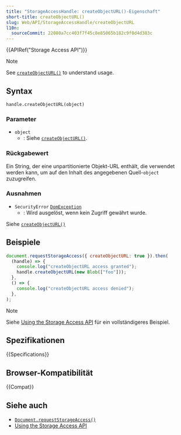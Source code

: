 ```yaml
---
title: "StorageAccessHandle: createObjectURL()-Eigenschaft"
short-title: createObjectURL()
slug: Web/API/StorageAccessHandle/createObjectURL
l10n:
  sourceCommit: 22080a7cc403f7f45c8e85065b182c9f0d4d383c
---
```


{{APIRef("Storage Access API")}}

> [!NOTE]
> See [`createObjectURL()`](/de/docs/Web/API/URL/createObjectURL_static) to understand usage.

## Syntax

```js-nolint
handle.createObjectURL(object)
```

### Parameter

- `object`
  - : Siehe [`createObjectURL()`](/de/docs/Web/API/URL/createObjectURL_static).

### Rückgabewert

Ein String, der eine unpartitionierte Objekt-URL enthält, die verwendet werden kann, um auf den Inhalt des angegebenen Quell-`object` zuzugreifen.

### Ausnahmen

- `SecurityError` [`DomException`](/de/docs/Web/API/DomException)
  - : Wird ausgelöst, wenn kein Zugriff gewährt wurde.

Siehe [`createObjectURL()`](/de/docs/Web/API/URL/createObjectURL_static)

## Beispiele

```js
document.requestStorageAccess({ createObjectURL: true }).then(
  (handle) => {
    console.log("createObjectURL access granted");
    handle.createObjectURL(new Blob(["foo"]));
  },
  () => {
    console.log("createObjectURL access denied");
  },
);
```

> [!NOTE]
> Siehe [Using the Storage Access API](/de/docs/Web/API/Storage_Access_API/Using) für ein vollständigeres Beispiel.

## Spezifikationen

{{Specifications}}

## Browser-Kompatibilität

{{Compat}}

## Siehe auch

- [`Document.requestStorageAccess()`](/de/docs/Web/API/Document/requestStorageAccess)
- [Using the Storage Access API](/de/docs/Web/API/Storage_Access_API/Using)
